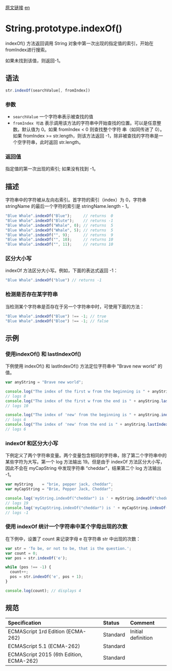 <a href="https://developer.mozilla.org/zh-CN/docs/Web/JavaScript/Reference/Global_Objects/String/indexOf" target="_blank">原文链接</a>
<a href="https://developer.mozilla.org/en-US/docs/Web/JavaScript/Reference/Global_Objects/String/indexOf" target="_blank">en</a>

# String.prototype.indexOf()

indexOf() 方法返回调用  String 对象中第一次出现的指定值的索引，开始在 fromIndex进行搜索。

如果未找到该值，则返回-1。

## 语法

```javascript
str.indexOf(searchValue[, fromIndex])
```

### 参数

* `searchValue` 一个字符串表示被查找的值
* `fromIndex 可选` 表示调用该方法的字符串中开始查找的位置。可以是任意整数。默认值为 0。如果 fromIndex < 0 则查找整个字符
串（如同传进了 0）。如果 fromIndex >= str.length，则该方法返回 -1，除非被查找的字符串是一个空字符串，此时返回 str.length。

### 返回值

指定值的第一次出现的索引; 如果没有找到 -1。

## 描述

字符串中的字符被从左向右索引。首字符的索引（index）为 0，字符串 stringName 的最后一个字符的索引是 stringName.length - 1。

```javascript
"Blue Whale".indexOf("Blue");     // returns  0
"Blue Whale".indexOf("Blute");    // returns -1
"Blue Whale".indexOf("Whale", 0); // returns  5
"Blue Whale".indexOf("Whale", 5); // returns  5
"Blue Whale".indexOf("", 9);      // returns  9
"Blue Whale".indexOf("", 10);     // returns 10
"Blue Whale".indexOf("", 11);     // returns 10
```

### 区分大小写

indexOf 方法区分大小写。例如，下面的表达式返回 -1：

```javascript
"Blue Whale".indexOf("blue") // returns -1
```

### 检测是否存在某字符串

当检测某个字符串是否存在于另一个字符串中时，可使用下面的方法：

```javascript
"Blue Whale".indexOf("Blue") !== -1; // true
"Blue Whale".indexOf("Bloe") !== -1; // false
```

## 示例

### 使用indexOf() 和 lastIndexOf()

下例使用 indexOf() 和 lastIndexOf() 方法定位字符串中 "Brave new world" 的值。

```javascript
var anyString = "Brave new world";

console.log("The index of the first w from the beginning is " + anyString.indexOf("w"));
// logs 8
console.log("The index of the first w from the end is " + anyString.lastIndexOf("w"));
// logs 10

console.log("The index of 'new' from the beginning is " + anyString.indexOf("new"));
// logs 6
console.log("The index of 'new' from the end is " + anyString.lastIndexOf("new"));
// logs 6
```

### indexOf 和区分大小写

下例定义了两个字符串变量。两个变量包含相同的字符串，除了第二个字符串中的某些字符为大写。第一个 log 方法输出 19。但是由于
indexOf 方法区分大小写，因此不会在 myCapString 中发现字符串 “cheddar"，结果第二个 log 方法输出 -1。

```javascript
var myString    = "brie, pepper jack, cheddar";
var myCapString = "Brie, Pepper Jack, Cheddar";

console.log('myString.indexOf("cheddar") is ' + myString.indexOf("cheddar"));
// logs 19
console.log('myCapString.indexOf("cheddar") is ' + myCapString.indexOf("cheddar"));
// logs -1
```

### 使用 indexOf 统计一个字符串中某个字母出现的次数

在下例中，设置了 count 来记录字母 e 在字符串 str 中出现的次数：

```javascript
var str = 'To be, or not to be, that is the question.';
var count = 0;
var pos = str.indexOf('e');

while (pos !== -1) {
  count++;
  pos = str.indexOf('e', pos + 1);
}

console.log(count); // displays 4
```

## 规范

| Specification                           | Status   | Comment            |
|:----------------------------------------|:---------|:-------------------|
| ECMAScript 1rd Edition (ECMA-262)       | Standard | Initial definition |
| ECMAScript 5.1 (ECMA-262)               | Standard |                    |
| ECMAScript 2015 (6th Edition, ECMA-262) | Standard |                    |